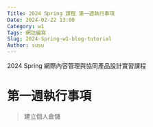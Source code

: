 ```yaml
---
Title: 2024 Spring 課程 第一週執行事項
Date: 2024-02-22 13:00
Category: w1
Tags: 網誌編寫
Slug: 2024-Spring-w1-blog-tutorial
Author: susu
---
```


2024 Spring 網際內容管理與協同產品設計實習課程

<!-- PELICAN_END_SUMMARY -->

# 第一週執行事項
>建立個人倉儲
